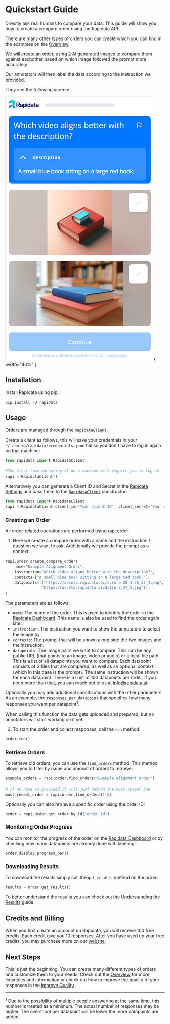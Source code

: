 # Quickstart Guide

Directly ask real humans to compare your data. This guide will show you how to create a compare order using the Rapidata API.

There are many other types of orders you can create which you can find in the examples on the [Overview](index.md).

We will create an order, using 2 AI generated images to compare them against eachother based on which image followed the prompt more accurately.

Our annotators will then label the data according to the instruction we provided.

They see the following screen:

![Compare Example](./media/compare_quickstart.png){ width="40%" }

## Installation

Install Rapidata using pip:

```
pip install -U rapidata
```


## Usage

Orders are managed through the [`RapidataClient`](reference/rapidata/rapidata_client/rapidata_client.md#rapidata.rapidata_client.rapidata_client.RapidataClient).

Create a client as follows, this will save your credentials in your `~/.config/rapidata/credentials.json` file so you don't have to log in again on that machine:

```py
from rapidata import RapidataClient

#The first time executing it on a machine will require you to log in
rapi = RapidataClient()
```

Alternatively you can generate a Client ID and Secret in the [Rapidata Settings](https://app.rapidata.ai/settings/tokens) and pass them to the [`RapidataClient`](reference/rapidata/rapidata_client/rapidata_client.md#rapidata.rapidata_client.rapidata_client.RapidataClient) constructor:

```py
from rapidata import RapidataClient
rapi = RapidataClient(client_id="Your client ID", client_secret="Your client secret")
```

### Creating an Order

All order-related operations are performed using rapi.order.

1. Here we create a compare order with a name and the instruction / question we want to ask. Additionally we provide the prompt as a context:

```py
rapi.order.create_compare_order(
    name="Example Alignment Order",
    instruction="Which video aligns better with the description?",
    contexts=["A small blue book sitting on a large red book."],
    datapoints=[["https://assets.rapidata.ai/aurora-20-1-25_37_4.png", 
                "https://assets.rapidata.ai/dalle-3_37_2.jpg"]],
)
```
The parameters are as follows:

- `name`: The name of the order. This is used to identify the order in the [Rapidata Dashboard](https://app.rapidata.ai/dashboard/orders). This name is also be used to find the order again later.
- `instruction`: The instruction you want to show the annotators to select the image by.
- `contexts`: The prompt that will be shown along side the two images and the instruction.
- `datapoints`: The image pairs we want to compare. This can be any public URL (that points to an image, video or audio) or a local file path. This is a list of all datapoints you want to compare. Each datapoint consists of 2 files that are compared, as well as an optional context (which in this case is the prompt). The same instruction will be shown for each datapoint. There is a limit of 100 datapoints per order. If you need more than that, you can reach out to us at <info@rapidata.ai>.

Optionally you may add additional specifications with the other parameters. As an example, the `responses_per_datapoint` that specifies how many responses you want per datapoint<sup>1</sup>.

When calling this function the data gets uploaded and prepared, but no annotators will start working on it yet.

2. To start the order and collect responses, call the `run` method:

```py
order.run()
```

### Retrieve Orders

To retrieve old orders, you can use the `find_orders` method. This method allows you to filter by name and amount of orders to retrieve:

```py
example_orders = rapi.order.find_orders("Example Alignment Order")

# if no name is provided it will just return the most recent one
most_recent_order = rapi.order.find_orders()[0]
```

Optionally you can also retrieve a specific order using the order ID:

```py
order = rapi.order.get_order_by_id("order_id")
```

### Monitoring Order Progress

You can monitor the progress of the order on the [Rapidata Dashboard](https://app.rapidata.ai/dashboard/orders) or by checking how many datapoints are already done with labeling:

```py
order.display_progress_bar()
```

### Downloading Results

To download the results simply call the `get_results` method on the order:

```py
results = order.get_results()
```

To better understand the results you can check out the [Understanding the Results](/understanding_the_results/) guide.

## Credits and Billing

When you first create an account on Rapidata, you will receive 100 free credits. Each credit give you 10 responses. After you have used up your free credits, you may purchase more on our [website](https://app.rapidata.ai/pricing).

## Next Steps

This is just the beginning. You can create many different types of orders and customize them to your needs. Check out the [Overview](index.md) for more examples and information or check out how to improve the quality of your responses in the [Improve Quality](/improve_order_quality/) .

------------------

<sup>1</sup> Due to the possibility of multiple people answering at the same time, this number is treated as a minimum. The actual number of responses may be higher. The overshoot per datapoint will be lower the more datapoints are added.
